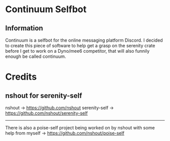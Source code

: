 # Continuum Selfbot

## Information
Continuum is a selfbot for the online messaging platform Discord.
I decided to create this piece of software to help get a grasp on
the serenity crate before I get to work on a Dyno/mee6 competitor,
that will also funnily enough be called continuum.

# Credits
## nshout for serenity-self
nshout -> https://github.com/nshout
serenity-self -> https://github.com/nshout/serenity-self

-------------------------------------------------------------------
There is also a poise-self project being worked on by nshout with
some help from myself -> https://github.com/nshout/poise-self
